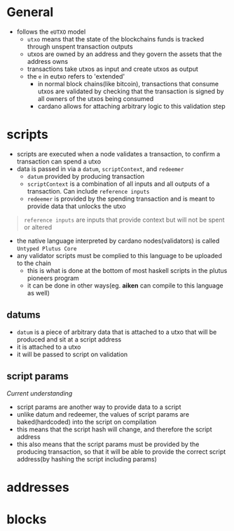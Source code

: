 # General

- follows the `eUTXO` model
    - `utxo` means that the state of the blockchains funds is tracked through unspent transaction outputs
    - utxos are owned by an address and they govern the assets that the address owns
    - transactions take utxos as input and create utxos as output
    - the `e` in eutxo refers to 'extended'
        - in normal block chains(like bitcoin), transactions that consume utxos are validated by checking that the 
          transaction is signed by all owners of the utxos being consumed
        - cardano allows for attaching arbitrary logic to this validation step

# scripts
- scripts are executed when a node validates a transaction, to confirm a transaction can spend a utxo
- data is passed in via a `datum`, `scriptContext`, and `redeemer`
    - `datum` provided by producing transaction
    - `scriptContext` is a combination of all inputs and all outputs of a transaction. Can include `reference inputs`
    - `redeemer` is provided by the spending transaction and is meant to provide data that unlocks the utxo

> `reference inputs` are inputs that provide context but will not be spent or altered

- the native language interpreted by cardano nodes(validators) is called `Untyped Plutus Core`
- any validator scripts must be complied to this language to be uploaded to the chain
    - this is what is done at the bottom of most haskell scripts in the plutus pioneers program
    - it can be done in other ways(eg. <b>aiken</b> can compile to this language as well)

## datums
- `datum` is a piece of arbitrary data that is attached to a utxo that will be produced and sit at a script address
- it is attached to a utxo
- it will be passed to script on validation

## script params
*Current understanding*
- script params are another way to provide data to a script
- unlike datum and redeemer, the values of script params are baked(hardcoded) into the script on compilation
- this means that the script hash will change, and therefore the script address
- this also means that the script params must be provided by the producing transaction, so that it will be able to provide the correct script address(by hashing the script including params)



# addresses



# blocks
